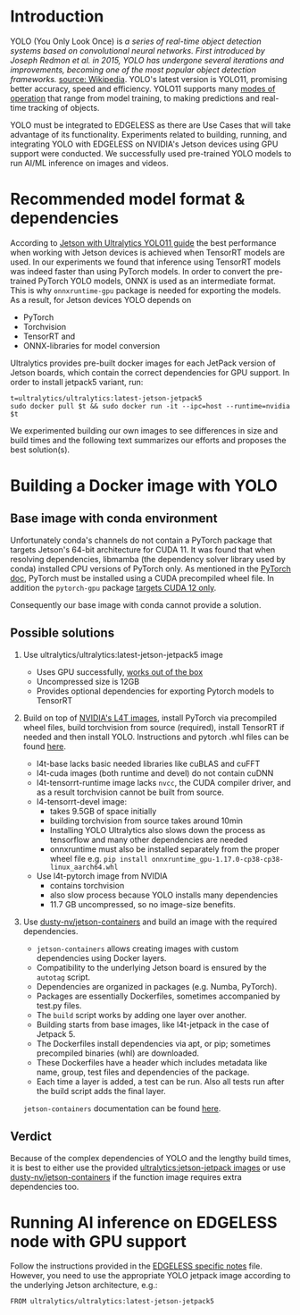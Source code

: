 # Introduction
YOLO (You Only Look Once) is _a series of real-time object detection systems based on convolutional neural networks. First introduced by Joseph Redmon et al. in 2015, YOLO has undergone several iterations and improvements, becoming one of the most popular object detection frameworks._ [source: Wikipedia](https://en.wikipedia.org/wiki/You_Only_Look_Once). YOLO's latest version is YOLO11, promising  better accuracy, speed and efficiency. YOLO11 supports many [modes of operation](https://docs.ultralytics.com/modes/) that range from model training, to making predictions and real-time tracking of objects.

YOLO must be integrated to EDGELESS as there are Use Cases that will take advantage of its functionality. Experiments related to building, running, and integrating YOLO with EDGELESS on NVIDIA's Jetson devices using GPU support were conducted. We successfully used pre-trained YOLO models to run AI/ML inference on images and videos.  

# Recommended model format & dependencies

According to [Jetson with Ultralytics YOLO11 guide](https://docs.ultralytics.com/guides/nvidia-jetson/) the best performance when working with Jetson devices is achieved when TensorRT models are used. In our experiments we found that inference using TensorRT models was indeed faster than using PyTorch models. In order to convert the pre-trained PyTorch YOLO models, ONNX is used as an intermediate format. This is why `onnxruntime-gpu` package is needed for exporting the models. As a result, for Jetson devices YOLO depends on
 - PyTorch
 - Torchvision
 - TensorRT and 
 - ONNX-libraries for model conversion

Ultralytics provides pre-built docker images for each JetPack version of Jetson boards, which contain the correct dependencies for GPU support. In order to install jetpack5 variant, run:
```
t=ultralytics/ultralytics:latest-jetson-jetpack5
sudo docker pull $t && sudo docker run -it --ipc=host --runtime=nvidia $t
```
We experimented building our own images to see differences in size and build times and the following text summarizes our efforts and proposes the best solution(s).

# Building a Docker image with YOLO

## Base image with conda environment
Unfortunately conda's channels do not contain a PyTorch package that targets Jetson's 64-bit architecture for CUDA 11. It was found that when resolving dependencies, libmamba (the dependency solver library used by conda) installed CPU versions of PyTorch only. As mentioned in the [PyTorch doc](../doc/pytorch.md), PyTorch must be installed using a CUDA precompiled wheel file. In addition the `pytorch-gpu` package [targets CUDA 12 only](https://anaconda.org/conda-forge/pytorch-gpu/files?sort=basename&sort_order=desc).

Consequently our base image with conda cannot provide a solution.

## Possible solutions
1. Use ultralytics/ultralytics:latest-jetson-jetpack5 image
    - Uses GPU successfully, <u>works out of the box</u> 
    - Uncompressed size is 12GB
    - Provides optional dependencies for exporting Pytorch models to TensorRT

2. Build on top of [NVIDIA's L4T images](https://catalog.ngc.nvidia.com/containers?filters=&orderBy=scoreDESC&query=l4t&page=&pageSize=), install PyTorch via precompiled wheel files, build torchvision from source (required), install TensorRT if needed and then install YOLO. Instructions and pytorch .whl files can be found [here](https://forums.developer.nvidia.com/t/pytorch-for-jetson/72048).
    - l4t-base lacks basic needed libraries like cuBLAS and cuFFT
    - l4t-cuda images (both runtime and devel) do not contain cuDNN
    - l4t-tensorrt-runtime image lacks `nvcc`, the CUDA compiler driver, and as a result torchvision cannot be built from source.
    - l4-tensorrt-devel image:
        - takes 9.5GB of space initially
        - building torchvision from source takes around 10min
        - Installing YOLO Ultralytics also slows down the process as tensorflow and many other dependencies are needed
        - onnxruntime must also be installed separately from the proper wheel file e.g. `pip install onnxruntime_gpu-1.17.0-cp38-cp38-linux_aarch64.whl`
    - Use l4t-pytorch image from NVIDIA 
        - contains torchvision
        - also slow process because YOLO installs many dependencies
        - 11.7 GB uncompressed, so no image-size benefits.

3. Use [dusty-nv/jetson-containers](https://github.com/dusty-nv/jetson-containers) and build an image with the required dependencies. 
    - `jetson-containers` allows creating images with custom dependencies using Docker layers.
    - Compatibility to the underlying Jetson board is ensured by the `autotag` script.
    - Dependencies are organized in packages (e.g. Numba, PyTorch).
    - Packages are essentially Dockerfiles, sometimes accompanied by test.py files.
    - The `build` script works by adding one layer over another.
    - Building starts from base images, like l4t-jetpack in the case of Jetpack 5.
    - The Dockerfiles install dependencies via apt, or pip; sometimes precompiled binaries (whl) are downloaded.
    - These Dockerfiles have a header which includes metadata like name, group, test files and dependencies of the package.
    - Each time a layer is added, a test can be run. Also all tests run after the build script adds the final layer.

    `jetson-containers` documentation can be found [here](../doc/jetson-containers.md).

## Verdict

Because of the complex dependencies of YOLO and the lengthy build times, it is best to either use the provided [ultralytics:jetson-jetpack images](https://github.com/ultralytics/ultralytics/tree/main/docker) or use [dusty-nv/jetson-containers](https://github.com/dusty-nv/jetson-containers) if the function image requires extra dependencies too.

# Running AI inference on EDGELESS node with GPU support

Follow the instructions provided in the [EDGELESS specific notes](./edgeless.md) file. However, you need to use the appropriate YOLO jetpack image according to the underlying Jetson architecture, e.g.:

  `FROM ultralytics/ultralytics:latest-jetson-jetpack5`
